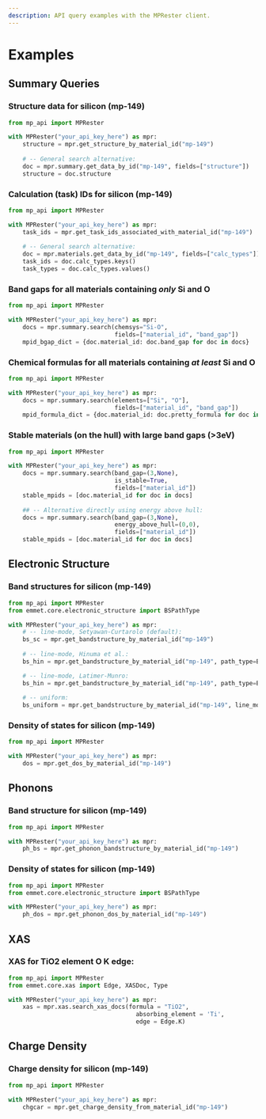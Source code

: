 ```yaml
---
description: API query examples with the MPRester client.
---
```


# Examples

## Summary Queries

### Structure data for silicon (mp-149)

```python
from mp_api import MPRester

with MPRester("your_api_key_here") as mpr:
    structure = mpr.get_structure_by_material_id("mp-149")
    
    # -- General search alternative:
    doc = mpr.summary.get_data_by_id("mp-149", fields=["structure"])
    structure = doc.structure
```

### Calculation (task) IDs for silicon (mp-149)

```python
from mp_api import MPRester

with MPRester("your_api_key_here") as mpr: 
    task_ids = mpr.get_task_ids_associated_with_material_id("mp-149")
    
    # -- General search alternative:
    doc = mpr.materials.get_data_by_id("mp-149", fields=["calc_types"])
    task_ids = doc.calc_types.keys()
    task_types = doc.calc_types.values()
```

### Band gaps for all materials containing _only_ Si and O

```python
from mp_api import MPRester

with MPRester("your_api_key_here") as mpr:
    docs = mpr.summary.search(chemsys="Si-O", 
                              fields=["material_id", "band_gap"])
    mpid_bgap_dict = {doc.material_id: doc.band_gap for doc in docs}
```

### Chemical formulas for all materials containing _at least_ Si and O

```python
from mp_api import MPRester

with MPRester("your_api_key_here") as mpr:
    docs = mpr.summary.search(elements=["Si", "O"], 
                              fields=["material_id", "band_gap"])
    mpid_formula_dict = {doc.material_id: doc.pretty_formula for doc in docs}
```

### Stable materials (on the hull) with large band gaps (>3eV)

```python
from mp_api import MPRester

with MPRester("your_api_key_here") as mpr:
    docs = mpr.summary.search(band_gap=(3,None),
                              is_stable=True, 
                              fields=["material_id"])
    stable_mpids = [doc.material_id for doc in docs]
    
    ## -- Alternative directly using energy above hull:
    docs = mpr.summary.search(band_gap=(3,None),
                              energy_above_hull=(0,0),
                              fields=["material_id"])
    stable_mpids = [doc.material_id for doc in docs]
```

## Electronic Structure

### Band structures for silicon (mp-149)

```python
from mp_api import MPRester
from emmet.core.electronic_structure import BSPathType

with MPRester("your_api_key_here") as mpr:
    # -- line-mode, Setyawan-Curtarolo (default):
    bs_sc = mpr.get_bandstructure_by_material_id("mp-149")
    
    # -- line-mode, Hinuma et al.:
    bs_hin = mpr.get_bandstructure_by_material_id("mp-149", path_type=BSPathType.hinuma)

    # -- line-mode, Latimer-Munro:
    bs_hin = mpr.get_bandstructure_by_material_id("mp-149", path_type=BSPathType.latimer_munro)
    
    # -- uniform:
    bs_uniform = mpr.get_bandstructure_by_material_id("mp-149", line_mode=False)                            
```

### Density of states for silicon (mp-149)

```python
from mp_api import MPRester

with MPRester("your_api_key_here") as mpr:
    dos = mpr.get_dos_by_material_id("mp-149")
```

## Phonons

### Band structure for silicon (mp-149)

```python
from mp_api import MPRester

with MPRester("your_api_key_here") as mpr:
    ph_bs = mpr.get_phonon_bandstructure_by_material_id("mp-149")
```

### Density of states for silicon (mp-149)

```python
from mp_api import MPRester
from emmet.core.electronic_structure import BSPathType

with MPRester("your_api_key_here") as mpr:
    ph_dos = mpr.get_phonon_dos_by_material_id("mp-149")
```

## XAS

### XAS for TiO2 element O K edge:&#x20;

```python
from mp_api import MPRester
from emmet.core.xas import Edge, XASDoc, Type

with MPRester("your_api_key_here") as mpr:
    xas = mpr.xas.search_xas_docs(formula = "TiO2", 
                                    absorbing_element = 'Ti', 
                                    edge = Edge.K)

```

## Charge Density

### Charge density for silicon (mp-149)

```python
from mp_api import MPRester

with MPRester("your_api_key_here") as mpr:
    chgcar = mpr.get_charge_density_from_material_id("mp-149")
```

